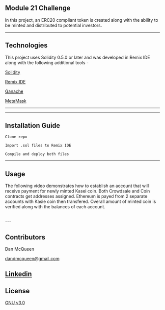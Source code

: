 ## Module 21 Challenge

In this project, an ERC20 compliant token is created along with the ability to be minted and distributed to potential investors.

---

## Technologies

This project uses Solidity 0.5.0 or later and was developed in Remix IDE along with the following additional tools - 

[Solidity](https://docs.soliditylang.org/en/v0.8.17/)

[Remix IDE](https://remix-project.org/)

[Ganache](https://trufflesuite.com/docs/ganache/)

[MetaMask](https://docs.metamask.io/guide/)

---

---

## Installation Guide

```
Clone repo

Import .sol files to Remix IDE

Compile and deploy both files
```
---

## Usage

The following video demonstrates how to establish an account that will receive payment for newly minted Kasei coin.  Both Crowdsale and Coin contracts get addresses assigned.  Ethereum is payed from 2 separate accounts with Kasie coin then transfered.  Overall amount of minted coin is verified along with the balances of each account.

<br/>
---

## Contributors

Dan McQueen

dandmcqueen@gmail.com

[Linkedin](https://www.linkedin.com/in/dan-mcqueen-4a5980238/)
---

## License

[GNU v3.0](LICENSE)

